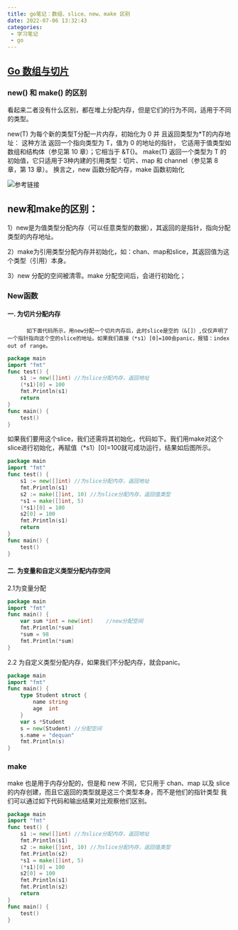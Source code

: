 ```yaml
---
title: go笔记：数组、slice、new、make 区别
date: 2022-07-06 13:32:43
categories: 
 - 学习笔记
 - go
---
```


## [Go 数组与切片](https://zhuanlan.zhihu.com/p/78747815)

### new() 和 make() 的区别
看起来二者没有什么区别，都在堆上分配内存，但是它们的行为不同，适用于不同的类型。

new(T) 为每个新的类型T分配一片内存，初始化为 0 并	且返回类型为*T的内存地址：
这种方法 返回一个指向类型为 T，值为 0 的地址的指针，
它适用于值类型如数组和结构体（参见第 10 章）；它相当于 &T{}。
make(T) 返回一个类型为 T 的初始值，它只适用于3种内建的引用类型：切片、map 和 channel（参见第 8 章，第 13 章）。
换言之，new 函数分配内存，make 函数初始化

![参考链接](https://blog.csdn.net/ouyangyiwen/article/details/111548053)
## new和make的区别：

1）new是为值类型分配内存（可以任意类型的数据），其返回的是指针，指向分配类型的内存地址。         

2）make为引用类型分配内存并初始化，如：chan、map和slice，其返回值为这个类型（引用）本身。   

3）new 分配的空间被清零。make 分配空间后，会进行初始化；

### New函数
#### 一. 为切片分配内存

          如下面代码所示，用new分配一个切片内存后，此时slice是空的（&[]）,仅仅声明了一个指针指向这个空的slice的地址。如果我们直接（*s1）[0]=100会panic，报错：index out of range。
``` go
package main
import "fmt"
func test() {
	s1 := new([]int) //为slice分配内存，返回地址
	(*s1)[0] = 100
	fmt.Println(s1)
	return
}
func main() {
	test()
}
```
如果我们要用这个slice，我们还需将其初始化，代码如下。我们用make对这个slice进行初始化，再赋值（*s1）[0]=100就可成功运行，结果如后图所示。
``` go
package main
import "fmt"
func test() {
	s1 := new([]int) //为slice分配内存，返回地址
	fmt.Println(s1)
	s2 := make([]int, 10) //为slice分配内存，返回值类型
	*s1 = make([]int, 5)
	(*s1)[0] = 100
	s2[0] = 100
	fmt.Println(s1)
	return
}
func main() {
	test()
}
```
#### 二. 为变量和自定义类型分配内存空间

2.1为变量分配
``` go
package main
import "fmt"
func main() {
	var sum *int = new(int)    //new分配空间
	fmt.Println(*sum)
	*sum = 98                  
	fmt.Println(*sum)
}
```
2.2 为自定义类型分配内存，如果我们不分配内存，就会panic。
``` go
package main
import "fmt"
func main() {
	type Student struct {
		name string
		age  int
	}
	var s *Student
	s = new(Student) //分配空间
	s.name = "dequan"
	fmt.Println(s)
}
```
###  make
make 也是用于内存分配的，但是和 new 不同，它只用于 chan、map 以及 slice 的内存创建，而且它返回的类型就是这三个类型本身，而不是他们的指针类型
我们可以通过如下代码和输出结果对比观察他们区别。
``` go
package main
import "fmt"
func test() {
	s1 := new([]int) //为slice分配内存，返回地址
	fmt.Println(s1)
	s2 := make([]int, 10) //为slice分配内存，返回值类型
	fmt.Println(s2)
	*s1 = make([]int, 5)
	(*s1)[0] = 100
	s2[0] = 100
	fmt.Println(s1)
	fmt.Println(s2)
	return
}
func main() {
	test()
}
```
